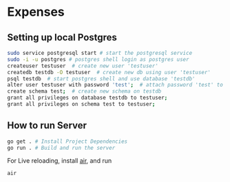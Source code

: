 # Expenses

## Setting up local Postgres
```bash
sudo service postgresql start # start the postgresql service
sudo -i -u postgres # postgres shell login as postgres user
createuser testuser  # create new user 'testuser'
createdb testdb -O testuser  # create new db using user 'testuser'
psql testdb  # start postgres shell and use database 'testdb'
alter user testuser with password 'test';  # attach password 'test' to user 'testuser'
create schema test;  # create new schema on testdb
grant all privileges on database testdb to testuser;
grant all privileges on schema test to testuser;
```

## How to run Server
```bash
go get . # Install Project Dependencies
go run . # Build and run the server
```

For Live reloading, install [air](https://github.com/cosmtrek/air), and run
```bash
air
```